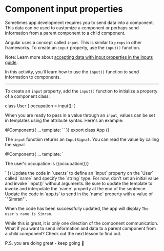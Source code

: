 # Component input properties 

Sometimes app development requires you to send data into a component. This data can be used to customize a component or perhaps send information from a parent component to a child component.

Angular uses a concept called `input`. This is similar to `props` in other frameworks. To create an `input` property, use the `input()` function.

Note: Learn more about [accepting data with input properties in the inputs guide](/guide/components/inputs).

In this activity, you'll learn how to use the `input()` function to send information to components.

<hr>

To create an `input` property, add the `input()` function to initialize a property of a component class:

<docs-code header="user.ts" language="ts">
class User {
  occupation = input<string>();
}
</docs-code>

When you are ready to pass in a value through an `input`, values can be set in templates using the attribute syntax. Here's an example:

<docs-code header="app.ts" language="angular-ts" highlight="[3]">
@Component({
  ...
  template: `<app-user occupation="Angular Developer"></app-user>`
})
export class App {}
</docs-code>

The `input` function returns an `InputSignal`. You can read the value by calling the signal. 

<docs-code header="user.ts" language="angular-ts">
@Component({
  ...
  template: `<p>The user's occupation is {{occupation()}}</p>`
})
</docs-code>

<docs-workflow>

<docs-step title="Define an `input()` property">
Update the code in `user.ts` to define an `input` property on the `User` called `name` and specify the `string` type. For now, don't set an initial value and invoke `input()` without arguments. Be sure to update the template to invoke and interpolate the `name` property at the end of the sentence.
</docs-step>

<docs-step title="Pass a value to the `input` property">
Update the code in `app.ts` to send in the `name` property with a value of `"Simran"`.
<br>

When the code has been successfully updated, the app will display `The user's name is Simran`.
</docs-step>

</docs-workflow>

While this is great, it is only one direction of the component communication. What if you want to send information and data to a parent component from a child component? Check out the next lesson to find out.

P.S. you are doing great - keep going 🎉
